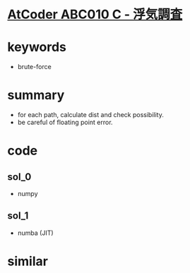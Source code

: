 # [AtCoder ABC010 C - 浮気調査](https://atcoder.jp/contests/abc010/tasks/abc010_3)


# keywords 
- brute-force

# summary
- for each path, calculate dist and check possibility.
- be careful of floating point error.


# code 
## sol_0
- numpy

## sol_1
- numba (JIT)


# similar 